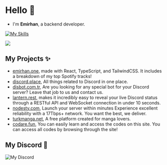 
# Hello 👋 
- I'm **Emirhan**, a backend developer.

[![My Skills](https://skillicons.dev/icons?theme=dark&i=js,ts,py,html,css,go,rust,vscode,tailwind,github,nextjs,react,mongodb,nodejs,bun)](https://skillicons.dev)

<img src="https://komarev.com/ghpvc/?username=xrenata&color=15171a">
  
## My Projects ✨

- [emirhan.one](https://emirhan.one), made with React, TypeScript, and TailwindCSS. It includes a breakdown of my top Spotify tracks!
- [discord.place](https://discord.place), All things related to Discord in one place.
- [disbot.com.tr](https://disbot.com.tr), Are you looking for any special bot for your Discord server? Leave that job to us and contact us.
- [lantern.rest](https://lantern.rest), makes it incredibly easy to reveal your live Discord status through a RESTful API and WebSocket connection in under 10 seconds.
- [nodesty.com](https://nodesty.com), Launch your server within minutes Experience excellent reliability with a 17Tbps+ network. You want the best, we deliver.
- [turkmanga.net](https://turkmanga.net), A free platform created for manga lovers.
- [codare.fun](https://codare.fun), You can easily learn and access the codes on this site. You can access all codes by browsing through the site!
## My Discord 🎄
![My Discord](https://lantern.rest/api/v1/users/937316083533230110?svg=1&theme=dark&borderRadius=2&hideActivity=1&hideStatus=0)
